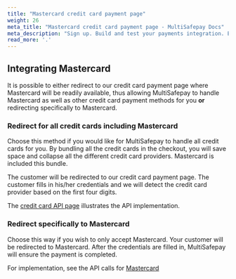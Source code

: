 ```yaml
---
title: "Mastercard credit card payment page"
weight: 26
meta_title: "Mastercard credit card payment page - MultiSafepay Docs"
meta_description: "Sign up. Build and test your payments integration. Explore our products and services. Use our API Reference, SDKs, and wrappers. Get support."
read_more: '.'
--- 
```

## Integrating Mastercard

It is possible to either redirect to our credit card payment page where Mastercard will be readily available, thus allowing MultiSafepay to handle Mastercard as well as other credit card payment methods for you __or__ redirecting specifically to Mastercard.

### Redirect for all credit cards including Mastercard
Choose this method if you would like for MultiSafepay to handle all credit cards for you. By bundling all the credit cards in the checkout, you will save space and collapse all the different credit card providers. Mastercard is included this bundle.

The customer will be redirected to our credit card payment page. The customer fills in his/her credentials and we will detect the credit card provider based on the first four digits.

The [credit card API page](/api/#credit-cards) illustrates the API implementation.

### Redirect specifically to Mastercard
Choose this way if you wish to only accept Mastercard. Your customer will be redirected to Mastercard. After the credentials are filled in, MultiSafepay will ensure the payment is completed.

For implementation, see the API calls for [Mastercard](/api/#mastercard)